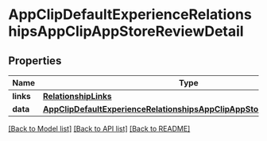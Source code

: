 # AppClipDefaultExperienceRelationshipsAppClipAppStoreReviewDetail

## Properties
Name | Type | Description | Notes
------------ | ------------- | ------------- | -------------
**links** | [**RelationshipLinks**](RelationshipLinks.md) |  | [optional] 
**data** | [**AppClipDefaultExperienceRelationshipsAppClipAppStoreReviewDetailData**](AppClipDefaultExperienceRelationshipsAppClipAppStoreReviewDetailData.md) |  | [optional] 

[[Back to Model list]](../README.md#documentation-for-models) [[Back to API list]](../README.md#documentation-for-api-endpoints) [[Back to README]](../README.md)


